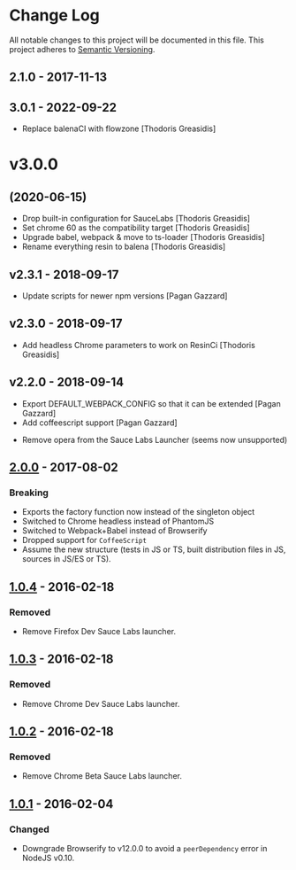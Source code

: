 # Change Log

All notable changes to this project will be documented in this file.
This project adheres to [Semantic Versioning](http://semver.org/).

## 2.1.0 - 2017-11-13

## 3.0.1 - 2022-09-22

* Replace balenaCI with flowzone [Thodoris Greasidis]

# v3.0.0
## (2020-06-15)

* Drop built-in configuration for SauceLabs [Thodoris Greasidis]
* Set chrome 60 as the compatibility target [Thodoris Greasidis]
* Upgrade babel, webpack  & move to ts-loader [Thodoris Greasidis]
* Rename everything resin to balena [Thodoris Greasidis]

## v2.3.1 - 2018-09-17

* Update scripts for newer npm versions [Pagan Gazzard]

## v2.3.0 - 2018-09-17

* Add headless Chrome parameters to work on ResinCi [Thodoris Greasidis]

## v2.2.0 - 2018-09-14

* Export DEFAULT_WEBPACK_CONFIG so that it can be extended [Pagan Gazzard]
* Add coffeescript support [Pagan Gazzard]

- Remove opera from the Sauce Labs Launcher (seems now unsupported)

## [2.0.0] - 2017-08-02

### Breaking

- Exports the factory function now instead of the singleton object
- Switched to Chrome headless instead of PhantomJS
- Switched to Webpack+Babel instead of Browserify
- Dropped support for `CoffeeScript`
- Assume the new structure (tests in JS or TS, built distribution files in JS, sources in JS/ES or TS).

## [1.0.4] - 2016-02-18

### Removed

- Remove Firefox Dev Sauce Labs launcher.

## [1.0.3] - 2016-02-18

### Removed

- Remove Chrome Dev Sauce Labs launcher.

## [1.0.2] - 2016-02-18

### Removed

- Remove Chrome Beta Sauce Labs launcher.

## [1.0.1] - 2016-02-04

### Changed

- Downgrade Browserify to v12.0.0 to avoid a `peerDependency` error in NodeJS v0.10.

[2.0.0]: https://github.com/resin-io-modules/resin-config-karma/compare/v1.0.4...v2.0.0
[1.0.4]: https://github.com/resin-io-modules/resin-config-karma/compare/v1.0.3...v1.0.4
[1.0.3]: https://github.com/resin-io-modules/resin-config-karma/compare/v1.0.2...v1.0.3
[1.0.2]: https://github.com/resin-io-modules/resin-config-karma/compare/v1.0.1...v1.0.2
[1.0.1]: https://github.com/resin-io-modules/resin-config-karma/compare/v1.0.0...v1.0.1
